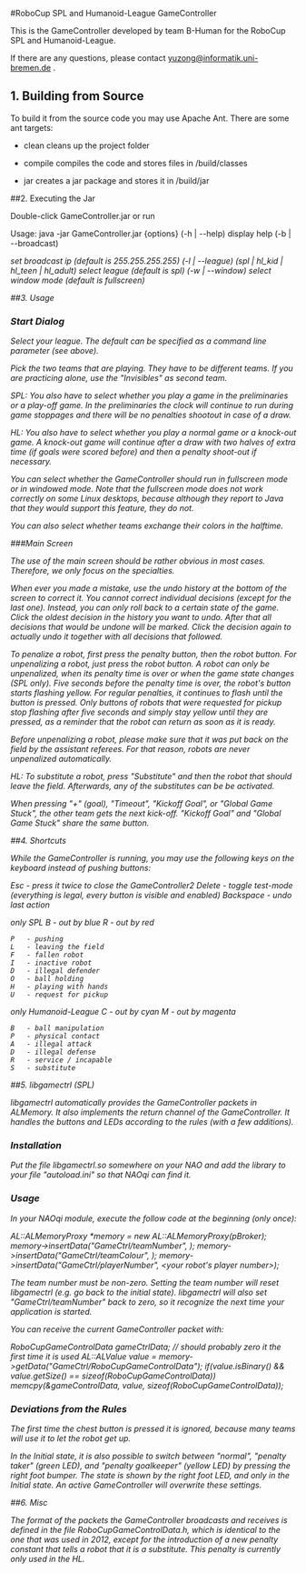 #RoboCup SPL and Humanoid-League GameController 

This is the GameController developed by team B-Human for the RoboCup SPL and Humanoid-League.

If there are any questions, please contact yuzong@informatik.uni-bremen.de .


## 1. Building from Source

To build it from the source code you may use Apache Ant.
There are some ant targets:

- clean
	cleans up the project folder

- compile
	compiles the code and stores files in /build/classes
	
- jar
	creates a jar package and stores it in /build/jar

	
##2. Executing the Jar

Double-click GameController.jar or run 

Usage: java -jar GameController.jar {options}
    (-h | --help)                   display help
    (-b | --broadcast) <address>    set broadcast ip (default is 255.255.255.255)
    (-l | --league) (spl | hl_kid | hl_teen | hl_adult)
                                    select league (default is spl)
    (-w | --window)                 select window mode (default is fullscreen)


##3. Usage
### Start Dialog

Select your league. The default can be specified as a command line parameter (see above).

Pick the two teams that are playing. They have to be different teams. If you are practicing alone, use the "Invisibles" as second team.

SPL: You also have to select whether you play a game in the preliminaries or a play-off game. In the preliminaries the clock will continue to run during game stoppages and there will be no penalties shootout in case of a draw.

HL: You also have to select whether you play a normal game or a knock-out game. A knock-out game will continue after a draw with two halves of extra time (if goals were scored before) and then a penalty shoot-out if necessary. 

You can select whether the GameController should run in fullscreen mode or in windowed mode. Note that the fullscreen mode does not work correctly on some Linux desktops, because although they report to Java that they would support this feature, they do not.

You can also select whether teams exchange their colors in the halftime.


###Main Screen

The use of the main screen should be rather obvious in most cases. Therefore, we only focus on the specialties.

When ever you made a mistake, use the undo history at the bottom of the screen to correct it. You cannot correct individual decisions (except for the last one). Instead, you can only roll back to a certain state of the game. Click the oldest decision in the history you want to undo. After that all decisions that would be undone will be marked. Click the decision again to actually undo it together with all decisions that followed. 

To penalize a robot, first press the penalty button, then the robot button. For unpenalizing a robot, just press the robot button. A robot can only be unpenalized, when its penalty time is over or when the game state changes (SPL only). Five seconds before the penalty time is over, the robot's button starts flashing yellow. For regular penalties, it continues to flash until the button is pressed. Only buttons of robots that were requested for pickup stop flashing after five seconds and simply stay yellow until they are pressed, as a reminder that the robot can return as soon as it is ready.

Before unpenalizing a robot, please make sure that it was put back on the field by the assistant referees. For that reason, robots are never unpenalized automatically.

HL: To substitute a robot, press "Substitute" and then the robot that should leave the field. Afterwards, any of the substitutes can be be activated.

When pressing "+" (goal), "Timeout", "Kickoff Goal", or "Global Game Stuck", the other team gets the next kick-off. "Kickoff Goal" and "Global Game Stuck" share the same button.


##4. Shortcuts

While the GameController is running, you may use the following keys on the keyboard instead of pushing buttons:

Esc		- press it twice to close the GameController2
Delete		- toggle test-mode (everything is legal, every button is visible and enabled)
Backspace	- undo last action

only SPL
    B	- out by blue
    R	- out by red

    P	- pushing
    L	- leaving the field
    F	- fallen robot
    I	- inactive robot
    D	- illegal defender
    O	- ball holding
    H	- playing with hands
    U	- request for pickup

only Humanoid-League
    C	- out by cyan
    M	- out by magenta

    B	- ball manipulation
    P	- physical contact
    A	- illegal attack
    D	- illegal defense
    R	- service / incapable
    S	- substitute


##5. libgamectrl (SPL)

libgamectrl automatically provides the GameController packets in ALMemory. It also implements the return channel of the GameController. It handles the buttons and LEDs according to the rules (with a few additions).


### Installation

Put the file libgamectrl.so somewhere on your NAO and add the library to your file "autoload.ini" so that NAOqi can find it. 


### Usage

In your NAOqi module, execute the follow code at the beginning (only once):

AL::ALMemoryProxy *memory = new AL::ALMemoryProxy(pBroker);
memory->insertData("GameCtrl/teamNumber", <your team number>);
memory->insertData("GameCtrl/teamColour", <your default team color>);
memory->insertData("GameCtrl/playerNumber", <your robot's player number>);

The team number must be non-zero. Setting the team number will reset libgamectrl (e.g. go back to the initial state). libgamectrl will also set "GameCtrl/teamNumber" back to zero, so it recognize the next time your application is started.

You can receive the current GameController packet with:

RoboCupGameControlData gameCtrlData; // should probably zero it the first time it is used
AL::ALValue value = memory->getData("GameCtrl/RoboCupGameControlData");
if(value.isBinary() && value.getSize() == sizeof(RoboCupGameControlData))
  memcpy(&gameControlData, value, sizeof(RoboCupGameControlData));


### Deviations from the Rules

The first time the chest button is pressed it is ignored, because many teams will use it to let the robot get up.

In the Initial state, it is also possible to switch between "normal", "penalty taker" (green LED), and "penalty goalkeeper" (yellow LED) by pressing the right foot bumper. The state is shown by the right foot LED, and only in the Initial state. An active GameController will overwrite these settings.


##6. Misc

The format of the packets the GameController broadcasts and receives is defined in the file RoboCupGameControlData.h, which is identical to the one that was used in 2012, except for the introduction of a new penalty constant that tells a robot that it is a substitute. This penalty is currently only used in the HL.
